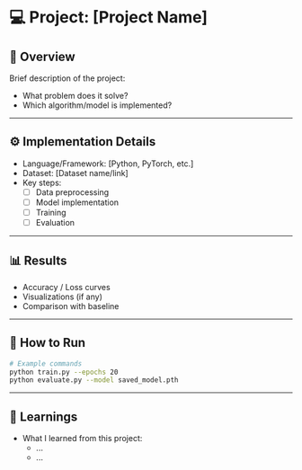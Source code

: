 # 💻 Project: [Project Name]

## 📌 Overview

Brief description of the project:

- What problem does it solve?
- Which algorithm/model is implemented?

---

## ⚙️ Implementation Details

- Language/Framework: [Python, PyTorch, etc.]
- Dataset: [Dataset name/link]
- Key steps:
  - [ ] Data preprocessing
  - [ ] Model implementation
  - [ ] Training
  - [ ] Evaluation

---

## 📊 Results

- Accuracy / Loss curves
- Visualizations (if any)
- Comparison with baseline

---

## 🚀 How to Run

```bash
# Example commands
python train.py --epochs 20
python evaluate.py --model saved_model.pth
```

---

## 📖 Learnings

- What I learned from this project:
  - ...
  - ...
